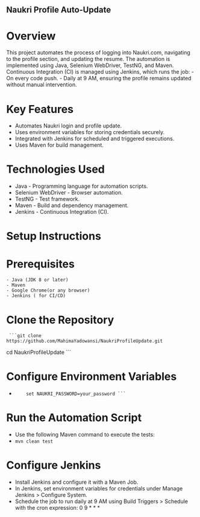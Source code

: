 ## Naukri Profile Auto-Update
# Overview
  This project automates the process of logging into Naukri.com, navigating to the profile section, and updating the resume. The automation is implemented using Java, Selenium WebDriver, TestNG, and Maven. Continuous Integration (CI) is managed using Jenkins, which runs the job:
     - On every code push.
     - Daily at 9 AM, ensuring the profile remains updated without manual intervention.
# Key Features
  - Automates Naukri login and profile update.
  - Uses environment variables for storing credentials securely.
  - Integrated with Jenkins for scheduled and triggered executions.
  - Uses Maven for build management.
# Technologies Used
 - Java - Programming language for automation scripts.
 - Selenium WebDriver - Browser automation.
 - TestNG - Test framework.
 - Maven - Build and dependency management.
 - Jenkins - Continuous Integration (CI).
# Setup Instructions
  # Prerequisites
    - Java (JDK 8 or later)
    - Maven
    - Google Chrome(or any browser)
    - Jenkins ( for CI/CD)
  # Clone the Repository
     ```git clone https://github.com/MahimaYadowansi/NaukriProfileUpdate.git
cd NaukriProfileUpdate ```
# Configure Environment Variables
 - ``` set NAUKRI_USERNAME=your_email@example.com
       set NAUKRI_PASSWORD=your_password ```
# Run the Automation Script
 - Use the following Maven command to execute the tests:
 -  ``` mvn clean test ```
# Configure Jenkins
 - Install Jenkins and configure it with a Maven Job.
 -  In Jenkins, set environment variables for credentials under Manage Jenkins > Configure System.
 -  Schedule the job to run daily at 9 AM using Build Triggers > Schedule with the cron expression:
        0 9 * * *
    
   
    

